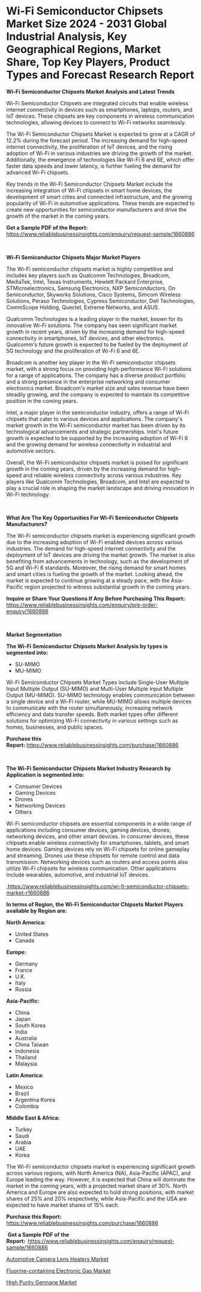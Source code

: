 <p><h1>Wi-Fi Semiconductor Chipsets Market Size 2024 - 2031 Global Industrial Analysis, Key Geographical Regions, Market Share, Top Key Players, Product Types and Forecast Research Report</h1></p><p><strong>Wi-Fi Semiconductor Chipsets Market Analysis and Latest Trends</strong></p>
<p><p>Wi-Fi Semiconductor Chipsets are integrated circuits that enable wireless internet connectivity in devices such as smartphones, laptops, routers, and IoT devices. These chipsets are key components in wireless communication technologies, allowing devices to connect to Wi-Fi networks seamlessly.</p><p>The Wi-Fi Semiconductor Chipsets Market is expected to grow at a CAGR of 12.2% during the forecast period. The increasing demand for high-speed internet connectivity, the proliferation of IoT devices, and the rising adoption of Wi-Fi in various industries are driving the growth of the market. Additionally, the emergence of technologies like Wi-Fi 6 and 6E, which offer faster data speeds and lower latency, is further fueling the demand for advanced Wi-Fi chipsets.</p><p>Key trends in the Wi-Fi Semiconductor Chipsets Market include the increasing integration of Wi-Fi chipsets in smart home devices, the development of smart cities and connected infrastructure, and the growing popularity of Wi-Fi in automotive applications. These trends are expected to create new opportunities for semiconductor manufacturers and drive the growth of the market in the coming years.</p></p>
<p><strong>Get a Sample PDF of the Report:&nbsp;</strong> <a href="https://www.reliablebusinessinsights.com/enquiry/request-sample/1660886">https://www.reliablebusinessinsights.com/enquiry/request-sample/1660886</a></p>
<p>&nbsp;</p>
<p><strong>Wi-Fi Semiconductor Chipsets Major Market Players</strong></p>
<p><p>The Wi-Fi semiconductor chipsets market is highly competitive and includes key players such as Qualcomm Technologies, Broadcom, MediaTek, Intel, Texas Instruments, Hewlett Packard Enterprise, STMicroelectronics, Samsung Electronics, NXP Semiconductors, On Semiconductor, Skyworks Solutions, Cisco Systems, Simcom Wireless Solutions, Peraso Technologies, Cypress Semiconductor, Dell Technologies, CommScope Holding, Quectel, Extreme Networks, and ASUS.</p><p>Qualcomm Technologies is a leading player in the market, known for its innovative Wi-Fi solutions. The company has seen significant market growth in recent years, driven by the increasing demand for high-speed connectivity in smartphones, IoT devices, and other electronics. Qualcomm's future growth is expected to be fueled by the deployment of 5G technology and the proliferation of Wi-Fi 6 and 6E.</p><p>Broadcom is another key player in the Wi-Fi semiconductor chipsets market, with a strong focus on providing high-performance Wi-Fi solutions for a range of applications. The company has a diverse product portfolio and a strong presence in the enterprise networking and consumer electronics market. Broadcom's market size and sales revenue have been steadily growing, and the company is expected to maintain its competitive position in the coming years.</p><p>Intel, a major player in the semiconductor industry, offers a range of Wi-Fi chipsets that cater to various devices and applications. The company's market growth in the Wi-Fi semiconductor market has been driven by its technological advancements and strategic partnerships. Intel's future growth is expected to be supported by the increasing adoption of Wi-Fi 6 and the growing demand for wireless connectivity in industrial and automotive sectors.</p><p>Overall, the Wi-Fi semiconductor chipsets market is poised for significant growth in the coming years, driven by the increasing demand for high-speed and reliable wireless connectivity across various industries. Key players like Qualcomm Technologies, Broadcom, and Intel are expected to play a crucial role in shaping the market landscape and driving innovation in Wi-Fi technology.</p></p>
<p>&nbsp;</p>
<p><strong>What Are The Key Opportunities For Wi-Fi Semiconductor Chipsets Manufacturers?</strong></p>
<p><p>The Wi-Fi semiconductor chipsets market is experiencing significant growth due to the increasing adoption of Wi-Fi enabled devices across various industries. The demand for high-speed internet connectivity and the deployment of IoT devices are driving the market growth. The market is also benefiting from advancements in technology, such as the development of 5G and Wi-Fi 6 standards. Moreover, the rising demand for smart homes and smart cities is fueling the growth of the market. Looking ahead, the market is expected to continue growing at a steady pace, with the Asia-Pacific region projected to witness substantial growth in the coming years.</p></p>
<p><strong>Inquire or Share Your Questions If Any Before Purchasing This Report:</strong> <a href="https://www.reliablebusinessinsights.com/enquiry/pre-order-enquiry/1660886">https://www.reliablebusinessinsights.com/enquiry/pre-order-enquiry/1660886</a></p>
<p>&nbsp;</p>
<p><strong>Market Segmentation</strong></p>
<p><strong>The Wi-Fi Semiconductor Chipsets Market Analysis by types is segmented into:</strong></p>
<p><ul><li>SU-MIMO</li><li>MU-MIMO</li></ul></p>
<p><p>Wi-Fi Semiconductor Chipsets Market Types include Single-User Multiple Input Multiple Output (SU-MIMO) and Multi-User Multiple Input Multiple Output (MU-MIMO). SU-MIMO technology enables communication between a single device and a Wi-Fi router, while MU-MIMO allows multiple devices to communicate with the router simultaneously, increasing network efficiency and data transfer speeds. Both market types offer different solutions for optimizing Wi-Fi connectivity in various settings such as homes, businesses, and public spaces.</p></p>
<p><strong>Purchase this Report:&nbsp;</strong><a href="https://www.reliablebusinessinsights.com/purchase/1660886">https://www.reliablebusinessinsights.com/purchase/1660886</a></p>
<p>&nbsp;</p>
<p><strong>The Wi-Fi Semiconductor Chipsets Market Industry Research by Application is segmented into:</strong></p>
<p><ul><li>Consumer Devices</li><li>Gaming Devices</li><li>Drones</li><li>Networking Devices</li><li>Others</li></ul></p>
<p><p>Wi-Fi semiconductor chipsets are essential components in a wide range of applications including consumer devices, gaming devices, drones, networking devices, and other smart devices. In consumer devices, these chipsets enable wireless connectivity for smartphones, tablets, and smart home devices. Gaming devices rely on Wi-Fi chipsets for online gameplay and streaming. Drones use these chipsets for remote control and data transmission. Networking devices such as routers and access points also utilize Wi-Fi chipsets for wireless communication. Other applications include wearables, automotive, and industrial IoT devices.</p></p>
<p><a href="https://www.reliablebusinessinsights.com/wi-fi-semiconductor-chipsets-market-r1660886">&nbsp;https://www.reliablebusinessinsights.com/wi-fi-semiconductor-chipsets-market-r1660886</a></p>
<p><strong>In terms of Region, the Wi-Fi Semiconductor Chipsets Market Players available by Region are:</strong></p>
<p>
    <p> <strong> North America: </strong>
        <ul>
            <li>United States</li>
            <li>Canada</li>
        </ul>
        </p> 
    <p> <strong> Europe: </strong>
        <ul>
            <li>Germany</li>
            <li>France</li>
            <li>U.K.</li>
            <li>Italy</li>
            <li>Russia</li>
        </ul>
        </p> 
    <p> <strong> Asia-Pacific: </strong>
        <ul>
            <li>China</li>
            <li>Japan</li>
            <li>South Korea</li>
            <li>India</li>
            <li>Australia</li>
            <li>China Taiwan</li>
            <li>Indonesia</li>
            <li>Thailand</li>
            <li>Malaysia</li>
        </ul>
        </p> 
    <p> <strong> Latin America: </strong>
        <ul>
            <li>Mexico</li>
            <li>Brazil</li>
            <li>Argentina Korea</li>
            <li>Colombia</li>
        </ul>
        </p> 
    <p> <strong> Middle East & Africa: </strong>
        <ul>
            <li>Turkey</li>
            <li>Saudi</li>
            <li>Arabia</li>
            <li>UAE</li>
            <li>Korea</li>
        </ul>
    </p>
    </p>
<p><p>The Wi-Fi semiconductor chipsets market is experiencing significant growth across various regions, with North America (NA), Asia-Pacific (APAC), and Europe leading the way. However, it is expected that China will dominate the market in the coming years, with a projected market share of 30%. North America and Europe are also expected to hold strong positions, with market shares of 25% and 20% respectively, while Asia-Pacific and the USA are expected to have market shares of 15% each.</p></p>
<p><strong>Purchase this Report: </strong><a href="https://www.reliablebusinessinsights.com/purchase/1660886">https://www.reliablebusinessinsights.com/purchase/1660886</a></p>
<p>&nbsp;<strong>Get a Sample PDF of the Report:&nbsp;&nbsp;</strong><a href="https://www.reliablebusinessinsights.com/enquiry/request-sample/1660886">https://www.reliablebusinessinsights.com/enquiry/request-sample/1660886</a></p>
<p><strong></strong></p>
<p><p><a href="https://github.com/gdfhhhj/Market-Research-Report-List-5/blob/main/automotive-camera-lens-heaters-market.md">Automotive Camera Lens Heaters Market</a></p><p><a href="https://github.com/julyju69/Market-Research-Report-List-3/blob/main/fluorine-containing-electronic-gas-market.md">Fluorine-containing Electronic Gas Market</a></p><p><a href="https://github.com/nathandecarvalho/Market-Research-Report-List-3/blob/main/high-purity-germane-market.md">High Purity Germane Market</a></p></p>